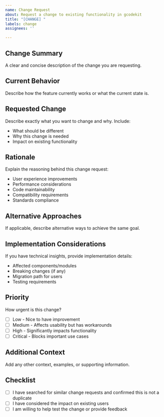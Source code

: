 ```yaml
---
name: Change Request
about: Request a change to existing functionality in gcodekit
title: "[CHANGE] "
labels: change
assignees: ''

---
```


## Change Summary
A clear and concise description of the change you are requesting.

## Current Behavior
Describe how the feature currently works or what the current state is.

## Requested Change
Describe exactly what you want to change and why. Include:
- What should be different
- Why this change is needed
- Impact on existing functionality

## Rationale
Explain the reasoning behind this change request:
- User experience improvements
- Performance considerations
- Code maintainability
- Compatibility requirements
- Standards compliance

## Alternative Approaches
If applicable, describe alternative ways to achieve the same goal.

## Implementation Considerations
If you have technical insights, provide implementation details:
- Affected components/modules
- Breaking changes (if any)
- Migration path for users
- Testing requirements

## Priority
How urgent is this change?
- [ ] Low - Nice to have improvement
- [ ] Medium - Affects usability but has workarounds
- [ ] High - Significantly impacts functionality
- [ ] Critical - Blocks important use cases

## Additional Context
Add any other context, examples, or supporting information.

## Checklist
- [ ] I have searched for similar change requests and confirmed this is not a duplicate
- [ ] I have considered the impact on existing users
- [ ] I am willing to help test the change or provide feedback